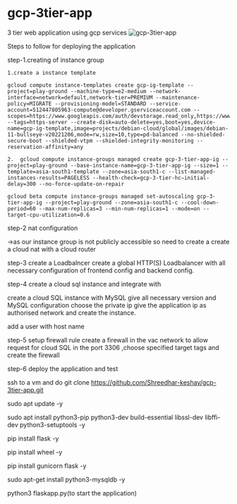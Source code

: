 # gcp-3tier-app
3 tier web application using gcp services
![gcp-3tier-app](https://user-images.githubusercontent.com/94898079/214829071-6980fc1b-ef7e-487b-82a0-2fc97415c8f5.png)


Steps to follow for deploying the application

step-1.creating of instance group

	1.create a instance template 

	gcloud compute instance-templates create gcp-ig-template --project=play-ground --machine-type=e2-medium --network-interface=network=default,network-tier=PREMIUM --maintenance-policy=MIGRATE --provisioning-model=STANDARD --service-account=512447805963-compute@developer.gserviceaccount.com --scopes=https://www.googleapis.com/auth/devstorage.read_only,https://www.googleapis.com/auth/logging.write,https://www.googleapis.com/auth/monitoring.write,https://www.googleapis.com/auth/servicecontrol,https://www.googleapis.com/auth/service.management.readonly,https://www.googleapis.com/auth/trace.append --tags=https-server --create-disk=auto-delete=yes,boot=yes,device-name=gcp-ig-template,image=projects/debian-cloud/global/images/debian-11-bullseye-v20221206,mode=rw,size=10,type=pd-balanced --no-shielded-secure-boot --shielded-vtpm --shielded-integrity-monitoring --reservation-affinity=any

	2.	gcloud compute instance-groups managed create gcp-3-tier-app-ig --project=play-ground --base-instance-name=gcp-3-tier-app-ig --size=1 --template=asia-south1-template --zone=asia-south1-c --list-managed-instances-results=PAGELESS --health-check=gcp-3-tier-hc—initial-delay=300 --no-force-update-on-repair

	gcloud beta compute instance-groups managed set-autoscaling gcp-3-tier-app-ig --project=play-ground --zone=asia-south1-c --cool-down-period=60 --max-num-replicas=3 --min-num-replicas=1 --mode=on --target-cpu-utilization=0.6

step-2 nat configuration

->as our instance group is not publicly accessible so need to create a create a cloud nat with a cloud router 

step-3 create a Loadbalncer
	create a global HTTP(S) Loadbalancer with all necessary configuration of frontend config and backend config.


step-4 create a cloud sql instance and integrate with

create a cloud SQL instance with MySQL give all necessary version and MySQL configuration choose the private ip give the application ip as authorised network
and create the instance.

add a user with host name

step-5 setup firewall rule
create a firewall in the vac network to allow request for cloud SQL in the port 3306 ,choose specified target tags and create the firewall

step-6 deploy the application and test

ssh to a vm and do git clone https://github.com/Shreedhar-keshav/gcp-3tier-app.git

sudo apt update -y

sudo apt install python3-pip python3-dev build-essential libssl-dev libffi-dev python3-setuptools -y

pip install flask -y

pip install wheel -y 

pip install gunicorn flask -y 

sudo apt-get install python3-mysqldb -y

python3 flaskapp.py(to start the application)
